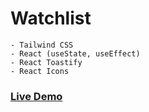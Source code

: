 # Watchlist
```
- Tailwind CSS
- React (useState, useEffect)
- React Toastify
- React Icons
```
### <a href="">Live Demo</a>
